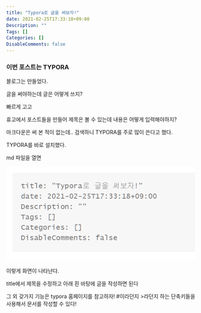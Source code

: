 ```yaml
---
title: "Typora로 글을 써보자!"
date: 2021-02-25T17:33:18+09:00
Description: ""
Tags: []
Categories: []
DisableComments: false
---
```




### 이번 포스트는 TYPORA



블로그는 만들었다. 

글을 써야하는데 글은 어떻게 쓰지?

빠르게 고고



휴고에서 포스트들을 만들어 제목은 볼 수 있는데 내용은 어떻게 입력해야하지?

마크다운은 써 본 적이 없는데.. 검색하니 TYPORA를 주로 많이 쓴다고 했다.

TYPORA를 바로 설치했다.

md 파일을 열면 



![image-20210309203907791](../../static/images/image-20210309203907791.png)

이렇게 화면이 나타난다.

title에서 제목을 수정하고 아래 흰 바탕에 글을 작성하면 된다

그 외 갖가지 기능은 typora 홈페이지를 참고하자! #이라던지 >라던지 하는 단축키들을 사용해서 문서를 작성할 수 있다! 